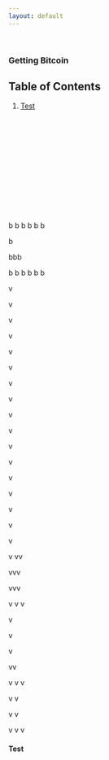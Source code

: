 ```yaml
---
layout: default
---
```

<br/>

### Getting Bitcoin

## Table of Contents

1.  [Test](####test)

<br/>
<br/>
<br/>
<br/>
<br/>
<br/>
<br/><br/>
<br/>
<br/>
<br/>
<br/>
b
b
b
b
b
b



b

bbb



b
b
b
b
b
b




v

v

v

v

v

v

v

v

v

v

v

v


v

v

v

v

v


v
vv


vvv



vvv


v
v
v


v

v

v



vv

v
v
v



v
v


v
v

v
v
v


#### Test
